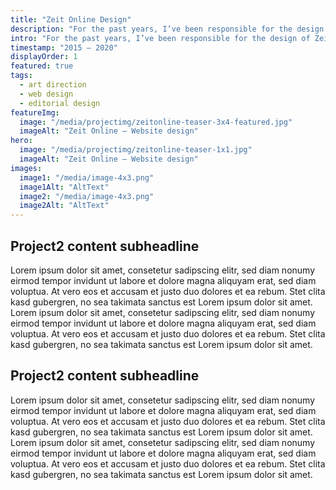 ```yaml
---
title: "Zeit Online Design"
description: "For the past years, I’ve been responsible for the design of Zeit Online, Germany’s renowned news site."
intro: "For the past years, I’ve been responsible for the design of Zeit Online, Germany’s renowned news site."
timestamp: "2015 – 2020"
displayOrder: 1
featured: true
tags:
  - art direction
  - web design
  - editorial design
featureImg:
  image: "/media/projectimg/zeitonline-teaser-3x4-featured.jpg"
  imageAlt: "Zeit Online – Website design"
hero:
  image: "/media/projectimg/zeitonline-teaser-1x1.jpg"
  imageAlt: "Zeit Online – Website design"
images:
  image1: "/media/image-4x3.png"
  image1Alt: "AltText"
  image2: "/media/image-4x3.png"
  image2Alt: "AltText"
---
```


## Project2 content subheadline

Lorem ipsum dolor sit amet, consetetur sadipscing elitr, sed diam nonumy eirmod tempor invidunt ut labore et dolore magna aliquyam erat, sed diam voluptua. At vero eos et accusam et justo duo dolores et ea rebum. Stet clita kasd gubergren, no sea takimata sanctus est Lorem ipsum dolor sit amet. Lorem ipsum dolor sit amet, consetetur sadipscing elitr, sed diam nonumy eirmod tempor invidunt ut labore et dolore magna aliquyam erat, sed diam voluptua. At vero eos et accusam et justo duo dolores et ea rebum. Stet clita kasd gubergren, no sea takimata sanctus est Lorem ipsum dolor sit amet. 

## Project2 content subheadline

Lorem ipsum dolor sit amet, consetetur sadipscing elitr, sed diam nonumy eirmod tempor invidunt ut labore et dolore magna aliquyam erat, sed diam voluptua. At vero eos et accusam et justo duo dolores et ea rebum. Stet clita kasd gubergren, no sea takimata sanctus est Lorem ipsum dolor sit amet. Lorem ipsum dolor sit amet, consetetur sadipscing elitr, sed diam nonumy eirmod tempor invidunt ut labore et dolore magna aliquyam erat, sed diam voluptua. At vero eos et accusam et justo duo dolores et ea rebum. Stet clita kasd gubergren, no sea takimata sanctus est Lorem ipsum dolor sit amet. 
